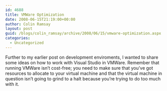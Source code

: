 ```yaml
---
id: 4688
title: VMWare Optimization
date: 2008-06-15T21:19:00+00:00
author: Colin Ramsay
layout: post
guid: /blogs/colin_ramsay/archive/2008/06/15/vmware-optimization.aspx
categories:
  - Uncategorized
---
```

Further to my earlier post on development enviroments, I wanted to share some ideas on how to work with Visual Studio in VMWare. Remember that running VMWare isn&#8217;t cost-free; you need to make sure that you&#8217;ve got resources to allocate to your virtual machine and that the virtual machine in question isn&#8217;t going to grind to a halt because you&#8217;re trying to do too much with it.

&nbsp;